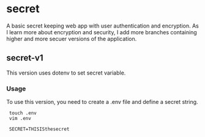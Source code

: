 # secret
A basic secret keeping web app with user authentication and encryption.
As I learn more about encryption and security, I add more branches containing higher and more secuer versions of the application.

## secret-v1
This version uses dotenv to set secret variable. 

### Usage
To use this version, you need to create a .env file and define a secret string.

     touch .env
     vim .env
     
     SECRET=THISISthesecret
